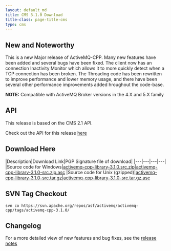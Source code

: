 ```yaml
---
layout: default_md
title: CMS 3.1.0 Download
title-class: page-title-cms
type: cms
---
```


New and Noteworthy
------------------

This is a new Major release of ActiveMQ-CPP. Many new features have been added and several bugs have been fixed. The client now has an connection Inactivity Monitor which allows it to more quickly detect when a TCP connection has been broken. The Threading code has been rewritten to improve performance and lower memory usage, and there have been several other performance improvements added hroughout the code-base.

**NOTE:** Compatible with ActiveMQ Broker versions in the 4.X and 5.X family

API
---

This release is based on the CMS 2.1 API.

Check out the API for this release [here](http://activemq.apache.org/cms/api_docs/activemqcpp-3.0)

Download Here
-------------

|Description|Download Link|PGP Signature file of download|
|---|---|---|---|
|Source code for Windows|[activemq-cpp-library-3.1.0.src.zip](http://archive.apache.org/dist/activemq/activemq-cpp/source/activemq-cpp-library-3.1.0-src.zip)|[activemq-cpp-library-3.1.0-src.zip.asc](http://archive.apache.org/dist/activemq/activemq-cpp/source/activemq-cpp-library-3.1.0-src.zip.asc)
|Source code for Unix (gzipped)|[activemq-cpp-library-3.1.0-src.tar.gz](http://archive.apache.org/dist/activemq/activemq-cpp/source/activemq-cpp-library-3.1.0-src.tar.gz)|[activemq-cpp-library-3.1.0-src.tar.gz.asc](http://archive.apache.org/dist/activemq/activemq-cpp/source/activemq-cpp-library-3.1.0-src.tar.gz.asc)

SVN Tag Checkout
----------------
```
svn co https://svn.apache.org/repos/asf/activemq/activemq-cpp/tags/activemq-cpp-3.1.0/
```

Changelog
---------

For a more detailed view of new features and bug fixes, see the [release notes](https://issues.apache.org/jira/secure/ReleaseNote.jspa?projectId=12311207&version=12315659)

